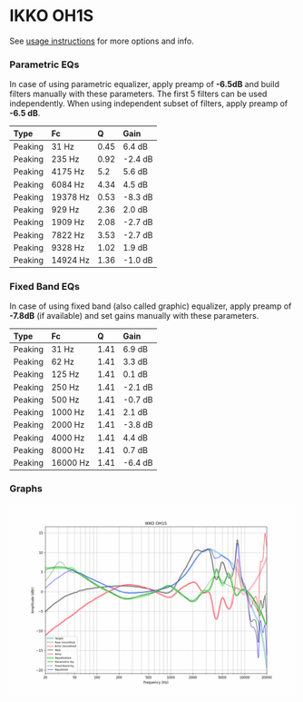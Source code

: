 # IKKO OH1S
See [usage instructions](https://github.com/jaakkopasanen/AutoEq#usage) for more options and info.

### Parametric EQs
In case of using parametric equalizer, apply preamp of **-6.5dB** and build filters manually
with these parameters. The first 5 filters can be used independently.
When using independent subset of filters, apply preamp of **-6.5 dB**.

| Type    | Fc       |    Q | Gain    |
|:--------|:---------|:-----|:--------|
| Peaking | 31 Hz    | 0.45 | 6.4 dB  |
| Peaking | 235 Hz   | 0.92 | -2.4 dB |
| Peaking | 4175 Hz  | 5.2  | 5.6 dB  |
| Peaking | 6084 Hz  | 4.34 | 4.5 dB  |
| Peaking | 19378 Hz | 0.53 | -8.3 dB |
| Peaking | 929 Hz   | 2.36 | 2.0 dB  |
| Peaking | 1909 Hz  | 2.08 | -2.7 dB |
| Peaking | 7822 Hz  | 3.53 | -2.7 dB |
| Peaking | 9328 Hz  | 1.02 | 1.9 dB  |
| Peaking | 14924 Hz | 1.36 | -1.0 dB |

### Fixed Band EQs
In case of using fixed band (also called graphic) equalizer, apply preamp of **-7.8dB**
(if available) and set gains manually with these parameters.

| Type    | Fc       |    Q | Gain    |
|:--------|:---------|:-----|:--------|
| Peaking | 31 Hz    | 1.41 | 6.9 dB  |
| Peaking | 62 Hz    | 1.41 | 3.3 dB  |
| Peaking | 125 Hz   | 1.41 | 0.1 dB  |
| Peaking | 250 Hz   | 1.41 | -2.1 dB |
| Peaking | 500 Hz   | 1.41 | -0.7 dB |
| Peaking | 1000 Hz  | 1.41 | 2.1 dB  |
| Peaking | 2000 Hz  | 1.41 | -3.8 dB |
| Peaking | 4000 Hz  | 1.41 | 4.4 dB  |
| Peaking | 8000 Hz  | 1.41 | 0.7 dB  |
| Peaking | 16000 Hz | 1.41 | -6.4 dB |

### Graphs
![](./IKKO%20OH1S.png)